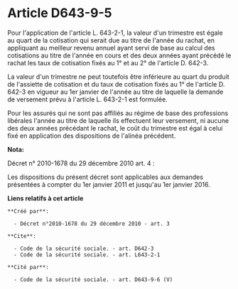 # Article D643-9-5

Pour l'application de l'article L. 643-2-1, la valeur d'un trimestre est égale au quart de la cotisation qui serait due au
titre de l'année du rachat, en appliquant au meilleur revenu annuel ayant servi de base au calcul des cotisations au titre de
l'année en cours et des deux années ayant précédé le rachat les taux de cotisation fixés au 1° et au 2° de l'article D.
642-3. 

La valeur d'un trimestre ne peut toutefois être inférieure au quart du produit de l'assiette de cotisation et du taux de
cotisation fixés au 1° de l'article D. 642-3 en vigueur au 1er janvier de l'année au titre de laquelle la demande de
versement prévu à l'article L. 643-2-1 est formulée. 

Pour les assurés qui ne sont pas affiliés au régime de base des professions libérales l'année au titre de laquelle ils
effectuent leur versement, ni aucune des deux années précédant le rachat, le coût du trimestre est égal à celui fixé en
application des dispositions de l'alinéa précédent.

**Nota:**

Décret n° 2010-1678 du 29 décembre 2010 art. 4 : 

Les dispositions du présent décret sont applicables aux demandes présentées à compter du 1er janvier 2011 et jusqu'au 1er
janvier 2016.

**Liens relatifs à cet article**

	**Créé par**:

	  - Décret n°2010-1678 du 29 décembre 2010 - art. 3

	**Cite**:

	  - Code de la sécurité sociale. - art. D642-3
	  - Code de la sécurité sociale. - art. L643-2-1

	**Cité par**:

	  - Code de la sécurité sociale. - art. D643-9-6 (V)
